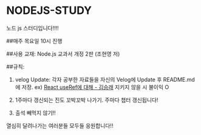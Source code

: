 # NODEJS-STUDY

노드 js 스터디입니다!!!!

##매주 목요일 10시 진행

##사용 교재:
  Node.js 교과서 개정 2판 (조현영 저)


##규칙:
  1) velog Update: 각자 공부한 자료들을 자신의 Velog에 Update 후 README.md 에 저장.
                    ex) [React useRef에 대해 - 김승래](https://velog.io/@ksrlogic/React%EC%9D%98-useRef%EC%97%90-%EB%8C%80%ED%95%98%EC%97%AC)
                  지키지 않을 시 불이익 O
  
  2) 1주마다 갱신되는 진도 꼬박꼬박 나가기.
    주마다 챕터 갱신됩니다!
    
  3) 출석 빼먹지 않기!!
  
  
열심히 달려나가는 여러분들 모두들 응원합니다!!
                 
